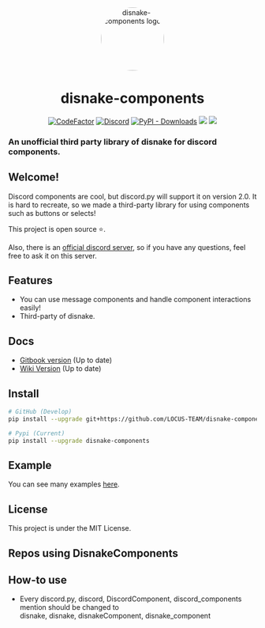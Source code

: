 <div align="center">
    <a href="https://pypi.org/project/disnake-components"><img src="https://raw.githubusercontent.com/LOCUS-TEAM/disnake-components/master/.github/logo.png" alt="disnake-components logo" height="128" style="border-radius: 50%"></a>
    <h1>disnake-components</h1>
</div>
<div align="center">
        <a href="https://www.codefactor.io/repository/github/LOCUS-TEAM/disnake-components"><img src="https://www.codefactor.io/repository/github/LOCUS-TEAM/disnake-components/badge" alt="CodeFactor" /></a>
        <a href="https://discord.gg/294KSUxcz2"><img alt="Discord" src="https://img.shields.io/discord/847729860881154078?logo=discord&style=flat-square"></a>
        <a href="https://pepy.tech/project/disnake-components"><img alt="PyPI - Downloads" src="https://img.shields.io/pypi/v/disnake-components?style=flat-squareh"></a>
        <a href="https://pypi.org/project/disnake-components/"><img src="https://pepy.tech/badge/disnake-components/month" /></a>
        <a href=""><img src="https://img.shields.io/pypi/l/disnake-components?style=flat-square" /></a>
</div>
<p align="center">
    <h3>An unofficial third party library of disnake for discord components.</h3>
</p>

## Welcome!

Discord components are cool, but discord.py will support it on version 2.0. It
is hard to recreate, so we made a third-party library for using components such as
buttons or selects!

This project is open source ⭐.

Also, there is an [official discord server](https://discord.gg/294KSUxcz2), so
if you have any questions, feel free to ask it on this server.

## Features

- You can use message components and handle component interactions easily!
- Third-party of disnake.

## Docs

- [Gitbook version](https://devkiki7000.gitbook.io/discord-components) (Up to
  date)
- [Wiki Version](https://github.com/LOCUS-TEAM/disnake-components/wiki)
  (Up to date)

## Install

```sh
# GitHub (Develop)
pip install --upgrade git+https://github.com/LOCUS-TEAM/disnake-components.git

# Pypi (Current)
pip install --upgrade disnake-components
```

## Example

You can see many examples
[here](https://github.com/LOCUS-TEAM/disnake-components/tree/master/examples).

## License

This project is under the MIT License.

## Repos using DisnakeComponents

## How-to use
 * Every discord.py, discord, DiscordComponent, discord_components mention should be changed to<br />
 disnake, disnake, disnakeComponent, disnake_component
